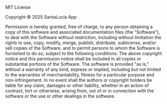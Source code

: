 MIT License

Copyright © 2025 SantaLucia App

Permission is hereby granted, free of charge, to any person 
obtaining a copy of this software and associated documentation 
files (the "Software"), to deal with the Software without 
restriction, including without limitation the rights to use, 
copy, modify, merge, publish, distribute, sublicense, and/or 
sell copies of the Software, and to permit persons to whom the 
Software is furnished to do so, subject to the following conditions: 
The above copyright notice and this permission notice shall be included 
in all copies or substantial portions of the Software. The software 
is provided "as is," without a warranty of any kind, express or 
implied, including but not limited to the warranties of merchantability, 
fitness for a particular purpose and non-infringement. 
In no event shall the authors or copyright holders be liable for 
any claim, damages or other liability, whether in an action of contract, 
tort or otherwise, arising from, out of or in connection with the software 
or the use or other dealings in the software.

